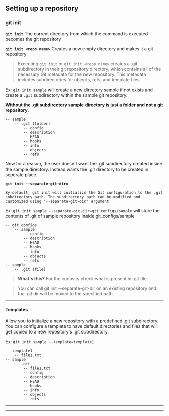 ## Setting up a repository

### git init

**`git init`**  The current directory from which the command is executed becomes the git repository


**`git init <repo name>`** Creates a new empty directory and makes it a git repository


> Executing `git init` or `git init <repo name>` creates a .git subdirectory in their git repository directory, which contains all of the necessary Git metadata for the new repository. This metadata includes subdirectories for objects, refs, and template files.

Ex: `git init sample` will create a new directory sample if not exists and create a `.git` subdirectory within the sample git repository. 

**Without the .git subdirectory sample directory is just a folder and not a git repository.**

    -- sample
        -- .git (folder)
            -- config      
            -- description 
            -- HEAD        
            -- hooks       
            -- info        
            -- objects     
            -- refs


Now for a reason, the user doesn't want the .git subdirectory created inside the sample directory. Instead wants the .git directory to be created in seperate place.

**`git init --separate-git-dir=`** 

    By default, git init will initialize the Git configuration to the .git subdirectory path. The subdirectory path can be modified and customized using '--separate-git-dir' argument

Ex: `git init sample --separate-git-dir=git_configs/sample` will  store the contents of .git of sample repository inside git_configs/sample

    -- git_configs
        -- sample
            -- config      
            -- description 
            -- HEAD
            -- hooks       
            -- info        
            -- objects     
            -- refs
    -- sample
        -- .git (file)

> **What's this?**  For the curiosity check what is present in .git file

>You can call git init --separate-git-dir on an existing repository and the .git dir will be moved to the specified  path.


---

#### Templates 
Allow you to initialize a new repository with a predefined .git subdirectory. You can configure a template to have default directories and files that will get copied to a new repository's .git subdirectory.

Ex: `git init sample --template=template1`

    -- template1
        -- file1.txt
    -- sample
        -- .git
            -- file1.txt
            -- config      
            -- description 
            -- HEAD
            -- hooks       
            -- info        
            -- objects     
            -- refs

---
---
